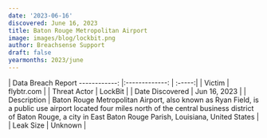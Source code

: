 ```yaml
---
date: '2023-06-16'
discovered: June 16, 2023
title: Baton Rouge Metropolitan Airport
image: images/blog/lockbit.png
author: Breachsense Support
draft: false
yearmonths: 2023/june
---
```



| Data Breach Report
------------:     |:-------------:    | :-----:|
| Victim      | flybtr.com      | 
| Threat Actor      | LockBit      | 
| Date Discovered      | Jun 16, 2023      | 
| Description      | Baton Rouge Metropolitan Airport, also known as Ryan Field, is a public use airport located four miles north of the central business district of Baton Rouge, a city in East Baton Rouge Parish, Louisiana, United States      | 
| Leak Size      | Unknown      | 

